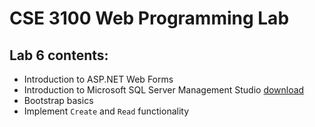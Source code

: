 # CSE 3100 Web Programming Lab

## Lab 6 contents:
- Introduction to ASP.NET Web Forms
- Introduction to Microsoft SQL Server Management Studio [download](https://learn.microsoft.com/en-us/sql/ssms/download-sql-server-management-studio-ssms?view=sql-server-ver16#download-ssms)
- Bootstrap basics
- Implement `Create` and `Read` functionality  

